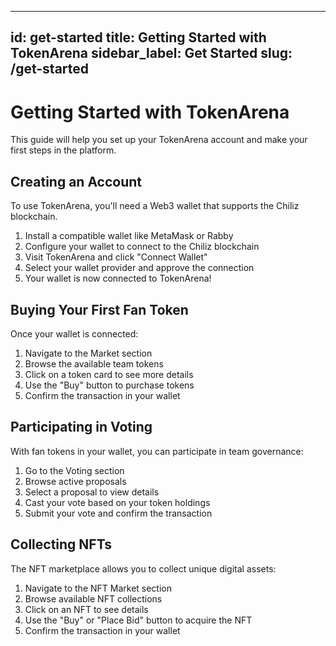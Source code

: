 
---
id: get-started
title: Getting Started with TokenArena
sidebar_label: Get Started
slug: /get-started
---

# Getting Started with TokenArena

This guide will help you set up your TokenArena account and make your first steps in the platform.

## Creating an Account

To use TokenArena, you'll need a Web3 wallet that supports the Chiliz blockchain.

1. Install a compatible wallet like MetaMask or Rabby
2. Configure your wallet to connect to the Chiliz blockchain
3. Visit TokenArena and click "Connect Wallet"
4. Select your wallet provider and approve the connection
5. Your wallet is now connected to TokenArena!

## Buying Your First Fan Token

Once your wallet is connected:

1. Navigate to the Market section
2. Browse the available team tokens
3. Click on a token card to see more details
4. Use the "Buy" button to purchase tokens
5. Confirm the transaction in your wallet

## Participating in Voting

With fan tokens in your wallet, you can participate in team governance:

1. Go to the Voting section
2. Browse active proposals
3. Select a proposal to view details
4. Cast your vote based on your token holdings
5. Submit your vote and confirm the transaction

## Collecting NFTs

The NFT marketplace allows you to collect unique digital assets:

1. Navigate to the NFT Market section
2. Browse available NFT collections
3. Click on an NFT to see details
4. Use the "Buy" or "Place Bid" button to acquire the NFT
5. Confirm the transaction in your wallet
